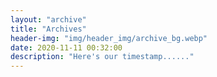```yaml
---
layout: "archive"
title: "Archives"
header-img: "img/header_img/archive_bg.webp"
date: 2020-11-11 00:32:00
description: "Here's our timestamp......"
---
```

